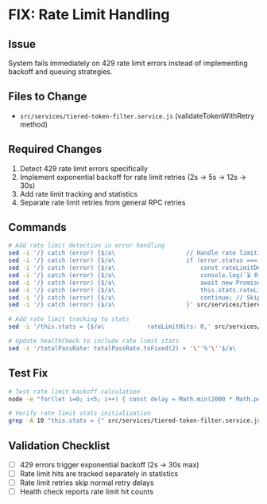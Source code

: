 # FIX: Rate Limit Handling

## Issue
System fails immediately on 429 rate limit errors instead of implementing backoff and queuing strategies.

## Files to Change
- `src/services/tiered-token-filter.service.js` (validateTokenWithRetry method)

## Required Changes
1. Detect 429 rate limit errors specifically
2. Implement exponential backoff for rate limit retries (2s → 5s → 12s → 30s)
3. Add rate limit tracking and statistics
4. Separate rate limit retries from general RPC retries

## Commands
```bash
# Add rate limit detection in error handling
sed -i '/} catch (error) {$/a\                    // Handle rate limiting specifically' src/services/tiered-token-filter.service.js
sed -i '/} catch (error) {$/a\                    if (error.status === 429 || error.code === \"RATE_LIMITED\") {' src/services/tiered-token-filter.service.js
sed -i '/} catch (error) {$/a\                        const rateLimitDelay = Math.min(2000 * Math.pow(2, i), 30000);' src/services/tiered-token-filter.service.js
sed -i '/} catch (error) {$/a\                        console.log(`⏳ Rate limited, waiting ${rateLimitDelay}ms before retry ${i + 1}/${maxRetries}`);' src/services/tiered-token-filter.service.js
sed -i '/} catch (error) {$/a\                        await new Promise(resolve => setTimeout(resolve, rateLimitDelay));' src/services/tiered-token-filter.service.js
sed -i '/} catch (error) {$/a\                        this.stats.rateLimitHits = (this.stats.rateLimitHits || 0) + 1;' src/services/tiered-token-filter.service.js
sed -i '/} catch (error) {$/a\                        continue; // Skip normal retry delay for rate limits' src/services/tiered-token-filter.service.js
sed -i '/} catch (error) {$/a\                    }' src/services/tiered-token-filter.service.js

# Add rate limit tracking to stats
sed -i '/this.stats = {$/a\            rateLimitHits: 0,' src/services/tiered-token-filter.service.js

# Update healthCheck to include rate limit stats
sed -i '/totalPassRate: totalPassRate.toFixed(2) + '\''%'\''$/a\                rateLimitHits: this.stats.rateLimitHits || 0,' src/services/tiered-token-filter.service.js
```

## Test Fix
```bash
# Test rate limit backoff calculation
node -e "for(let i=0; i<5; i++) { const delay = Math.min(2000 * Math.pow(2, i), 30000); console.log(\`Retry \${i+1}: \${delay}ms\`) }"

# Verify rate limit stats initialization
grep -A 10 "this.stats = {" src/services/tiered-token-filter.service.js | grep rateLimitHits
```

## Validation Checklist
- ☐ 429 errors trigger exponential backoff (2s → 30s max)
- ☐ Rate limit hits are tracked separately in statistics
- ☐ Rate limit retries skip normal retry delays
- ☐ Health check reports rate limit hit counts
